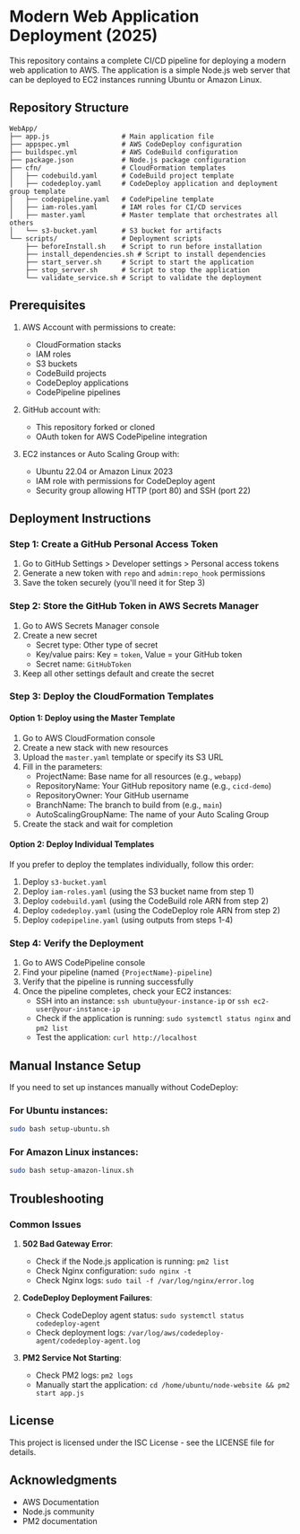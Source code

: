 # Modern Web Application Deployment (2025)

This repository contains a complete CI/CD pipeline for deploying a modern web application to AWS. The application is a simple Node.js web server that can be deployed to EC2 instances running Ubuntu or Amazon Linux.

## Repository Structure

```
WebApp/
├── app.js                  # Main application file
├── appspec.yml             # AWS CodeDeploy configuration
├── buildspec.yml           # AWS CodeBuild configuration
├── package.json            # Node.js package configuration
├── cfn/                    # CloudFormation templates
│   ├── codebuild.yaml      # CodeBuild project template
│   ├── codedeploy.yaml     # CodeDeploy application and deployment group template
│   ├── codepipeline.yaml   # CodePipeline template
│   ├── iam-roles.yaml      # IAM roles for CI/CD services
│   ├── master.yaml         # Master template that orchestrates all others
│   └── s3-bucket.yaml      # S3 bucket for artifacts
└── scripts/                # Deployment scripts
    ├── beforeInstall.sh    # Script to run before installation
    ├── install_dependencies.sh # Script to install dependencies
    ├── start_server.sh     # Script to start the application
    ├── stop_server.sh      # Script to stop the application
    └── validate_service.sh # Script to validate the deployment
```

## Prerequisites

1. AWS Account with permissions to create:
   - CloudFormation stacks
   - IAM roles
   - S3 buckets
   - CodeBuild projects
   - CodeDeploy applications
   - CodePipeline pipelines

2. GitHub account with:
   - This repository forked or cloned
   - OAuth token for AWS CodePipeline integration

3. EC2 instances or Auto Scaling Group with:
   - Ubuntu 22.04 or Amazon Linux 2023
   - IAM role with permissions for CodeDeploy agent
   - Security group allowing HTTP (port 80) and SSH (port 22)

## Deployment Instructions

### Step 1: Create a GitHub Personal Access Token

1. Go to GitHub Settings > Developer settings > Personal access tokens
2. Generate a new token with `repo` and `admin:repo_hook` permissions
3. Save the token securely (you'll need it for Step 3)

### Step 2: Store the GitHub Token in AWS Secrets Manager

1. Go to AWS Secrets Manager console
2. Create a new secret
   - Secret type: Other type of secret
   - Key/value pairs: Key = `token`, Value = your GitHub token
   - Secret name: `GitHubToken`
3. Keep all other settings default and create the secret

### Step 3: Deploy the CloudFormation Templates

#### Option 1: Deploy using the Master Template

1. Go to AWS CloudFormation console
2. Create a new stack with new resources
3. Upload the `master.yaml` template or specify its S3 URL
4. Fill in the parameters:
   - ProjectName: Base name for all resources (e.g., `webapp`)
   - RepositoryName: Your GitHub repository name (e.g., `cicd-demo`)
   - RepositoryOwner: Your GitHub username
   - BranchName: The branch to build from (e.g., `main`)
   - AutoScalingGroupName: The name of your Auto Scaling Group
5. Create the stack and wait for completion

#### Option 2: Deploy Individual Templates

If you prefer to deploy the templates individually, follow this order:

1. Deploy `s3-bucket.yaml`
2. Deploy `iam-roles.yaml` (using the S3 bucket name from step 1)
3. Deploy `codebuild.yaml` (using the CodeBuild role ARN from step 2)
4. Deploy `codedeploy.yaml` (using the CodeDeploy role ARN from step 2)
5. Deploy `codepipeline.yaml` (using outputs from steps 1-4)

### Step 4: Verify the Deployment

1. Go to AWS CodePipeline console
2. Find your pipeline (named `{ProjectName}-pipeline`)
3. Verify that the pipeline is running successfully
4. Once the pipeline completes, check your EC2 instances:
   - SSH into an instance: `ssh ubuntu@your-instance-ip` or `ssh ec2-user@your-instance-ip`
   - Check if the application is running: `sudo systemctl status nginx` and `pm2 list`
   - Test the application: `curl http://localhost`

## Manual Instance Setup

If you need to set up instances manually without CodeDeploy:

### For Ubuntu instances:

```bash
sudo bash setup-ubuntu.sh
```

### For Amazon Linux instances:

```bash
sudo bash setup-amazon-linux.sh
```

## Troubleshooting

### Common Issues

1. **502 Bad Gateway Error**:
   - Check if the Node.js application is running: `pm2 list`
   - Check Nginx configuration: `sudo nginx -t`
   - Check Nginx logs: `sudo tail -f /var/log/nginx/error.log`

2. **CodeDeploy Deployment Failures**:
   - Check CodeDeploy agent status: `sudo systemctl status codedeploy-agent`
   - Check deployment logs: `/var/log/aws/codedeploy-agent/codedeploy-agent.log`

3. **PM2 Service Not Starting**:
   - Check PM2 logs: `pm2 logs`
   - Manually start the application: `cd /home/ubuntu/node-website && pm2 start app.js`

## License

This project is licensed under the ISC License - see the LICENSE file for details.

## Acknowledgments

* AWS Documentation
* Node.js community
* PM2 documentation